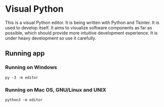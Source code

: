 # Visual Python

This is a visual Python editor.
It is being written with Python and Tkinter.
It is used to develop itself.
It aims to visualize software components as far as possible, which should provide more intuitive development experience.
It is under heavy development so use it carefully.

## Running app

### Running on Windows

```shell
py -3 -m editor
```

### Running on Mac OS, GNU/Linux and UNIX

```shell
python3 -m editor
```
